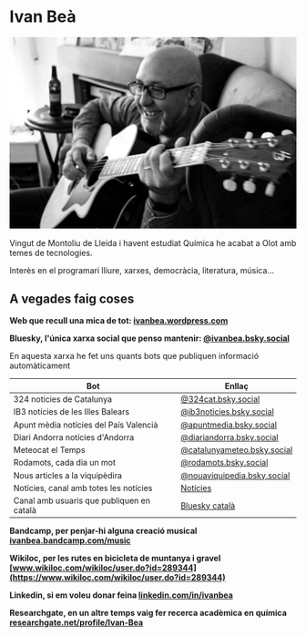 # Ivan Beà
![Ivan tocant la guitarra acústica](Ivan_acustica.jpg)

Vingut de Montoliu de Lleida i havent estudiat Química he acabat a Olot amb temes de tecnologies.

Interès en el programari lliure, xarxes, democràcia, literatura, música...

## A vegades faig coses

**Web que recull una mica de tot: [ivanbea.wordpress.com](https://ivanbea.wordpress.com/)**


**Bluesky, l'única xarxa social que penso mantenir: [@ivanbea.bsky.social](https://bsky.app/profile/ivanbea.bsky.social)**

En aquesta xarxa he fet uns quants bots que publiquen informació automàticament

| Bot | Enllaç |
| --- | --- |
| 324 notícies de Catalunya |[@324cat.bsky.social](https://bsky.app/profile/324cat.bsky.social)|
| IB3 notícies de les Illes Balears |[@ib3noticies.bsky.social](https://bsky.app/profile/ib3noticies.bsky.social)|
| Apunt mèdia notícies del País Valencià |[@apuntmedia.bsky.social](https://bsky.app/profile/apuntmedia.bsky.social)|
| Diari Andorra notícies d'Andorra |[@diariandorra.bsky.social](https://bsky.app/profile/diariandorra.bsky.social)|
| Meteocat el Temps |[@catalunyameteo.bsky.social](https://bsky.app/profile/catalunyameteo.bsky.social)|
| Rodamots, cada dia un mot |[@rodamots.bsky.social](https://bsky.app/profile/rodamots.bsky.social)|
| Nous articles a la viquipèdira |[@nouaviquipedia.bsky.social](https://bsky.app/profile/nouaviquipedia.bsky.social)|
| Notícies, canal amb totes les notícies |[Notícies](https://bsky.app/profile/did:plc:hubo577f4nnnuxtxvzk5nb5j/lists/3khrnwe7c3m2k)|
| Canal amb usuaris que publiquen en català |[Bluesky català](https://bsky.app/profile/did:plc:hubo577f4nnnuxtxvzk5nb5j/feed/aaaihn4fbvgga)|


**Bandcamp, per penjar-hi alguna creació musical [ivanbea.bandcamp.com/music](https://ivanbea.bandcamp.com/music)**


**Wikiloc, per les rutes en bicicleta de muntanya i gravel [www.wikiloc.com/wikiloc/user.do?id=289344](https://www.wikiloc.com/wikiloc/user.do?id=289344)**


**Linkedin, si em voleu donar feina [linkedin.com/in/ivanbea](https://www.linkedin.com/in/ivanbea)**


**Researchgate, en un altre temps vaig fer recerca acadèmica en química [researchgate.net/profile/Ivan-Bea](https://www.researchgate.net/profile/Ivan-Bea)**


